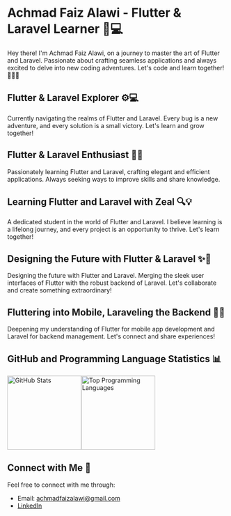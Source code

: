 # Achmad Faiz Alawi - Flutter & Laravel Learner 🚀💻

Hey there! I'm Achmad Faiz Alawi, on a journey to master the art of Flutter and Laravel. Passionate about crafting seamless applications and always excited to delve into new coding adventures. Let's code and learn together! 👨‍💻✨

## Flutter & Laravel Explorer ⚙️💻

Currently navigating the realms of Flutter and Laravel. Every bug is a new adventure, and every solution is a small victory. Let's learn and grow together!

## Flutter & Laravel Enthusiast 🚀🌐

Passionately learning Flutter and Laravel, crafting elegant and efficient applications. Always seeking ways to improve skills and share knowledge.

## Learning Flutter and Laravel with Zeal 🔍💡

A dedicated student in the world of Flutter and Laravel. I believe learning is a lifelong journey, and every project is an opportunity to thrive. Let's learn together!

## Designing the Future with Flutter & Laravel ✨🌈

Designing the future with Flutter and Laravel. Merging the sleek user interfaces of Flutter with the robust backend of Laravel. Let's collaborate and create something extraordinary!

## Fluttering into Mobile, Laraveling the Backend 💼📱

Deepening my understanding of Flutter for mobile app development and Laravel for backend management. Let's connect and share experiences!

## GitHub and Programming Language Statistics 📊

<img src="https://github-readme-stats.vercel.app/api?username=achmadfaizalawi&show_icons=true&hide=stars&count_private=true&theme=radical" alt="GitHub Stats" style="height: 170px;"><img src="https://github-readme-stats.vercel.app/api/top-langs/?username=achmadfaizalawi&layout=compact&theme=radical" alt="Top Programming Languages" style="height: 170px;">

## Connect with Me 🤝

Feel free to connect with me through:

- Email: [achmadfaizalawi@gmail.com](mailto:achmadfaizalawi@gmail.com)
- [LinkedIn](https://www.linkedin.com/in/achmad-faiz-alawi-562934194/)
